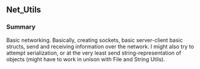 ## Net_Utils

### Summary

Basic networking. Basically, creating sockets, basic server-client basic structs, send and receiving information over the network. I might also try to attempt serialization, or at the very least send string-representation of objects (might have to work in unison with File and String Utils).
